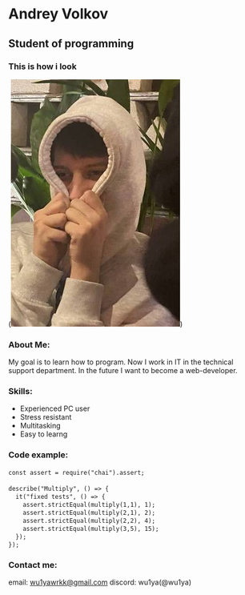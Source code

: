 # Andrey Volkov
## Student of programming
### This is how i look
(![Alt me](photo_2023-06-26_19-23-01.jpg))

### About Me:
My goal is to learn how to program. Now I work in IT in the technical support department. In the future I want to become a web-developer.
### Skills:
* Experienced PC user
* Stress resistant
* Multitasking
* Easy to learng
### Code example:
```
const assert = require("chai").assert;

describe("Multiply", () => {
  it("fixed tests", () => {
    assert.strictEqual(multiply(1,1), 1);
    assert.strictEqual(multiply(2,1), 2);
    assert.strictEqual(multiply(2,2), 4);
    assert.strictEqual(multiply(3,5), 15);   
  });
});
```
### Contact me: 
email: wu1yawrkk@gmail.com
discord: wu1ya(@wu1ya)


